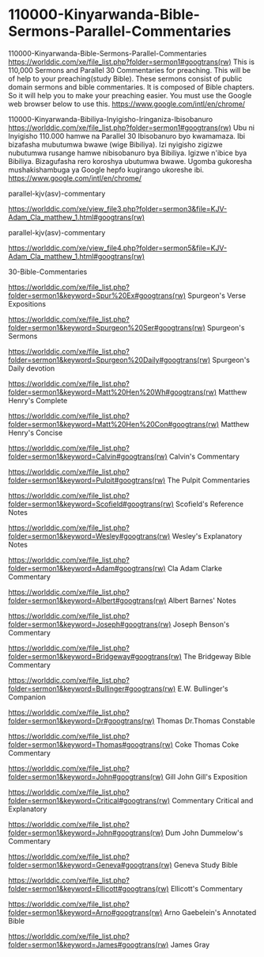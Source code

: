 # 110000-Kinyarwanda-Bible-Sermons-Parallel-Commentaries
110000-Kinyarwanda-Bible-Sermons-Parallel-Commentaries
https://worlddic.com/xe/file_list.php?folder=sermon1#googtrans(rw) 
This is 110,000 Sermons and Parallel 30 Commentaries for preaching. 
This will be of help to your preaching(study Bible). 
These sermons consist of public domain sermons and bible commentaries. 
It is composed of Bible chapters. 
So it will help you to make your preaching easier.
You must use the Google web browser below to use this.
https://www.google.com/intl/en/chrome/

110000-Kinyarwanda-Bibiliya-Inyigisho-Iringaniza-Ibisobanuro
https://worlddic.com/xe/file_list.php?folder=sermon1#googtrans(rw)
Ubu ni Inyigisho 110.000 hamwe na Parallel 30 Ibisobanuro byo kwamamaza.
Ibi bizafasha mubutumwa bwawe (wige Bibiliya).
Izi nyigisho zigizwe nubutumwa rusange hamwe nibisobanuro bya Bibiliya.
Igizwe n'ibice bya Bibiliya.
Bizagufasha rero koroshya ubutumwa bwawe.
Ugomba gukoresha mushakishambuga ya Google hepfo kugirango ukoreshe ibi.
https://www.google.com/intl/en/chrome/


parallel-kjv(asv)-commentary

https://worlddic.com/xe/view_file3.php?folder=sermon3&file=KJV-Adam_Cla_matthew_1.html#googtrans(rw) 

parallel-kjv(asv)-commentary

https://worlddic.com/xe/view_file4.php?folder=sermon5&file=KJV-Adam_Cla_matthew_1.html#googtrans(rw)

30-Bible-Commentaries

 https://worlddic.com/xe/file_list.php?folder=sermon1&keyword=Spur%20Ex#googtrans(rw) Spurgeon's Verse Expositions 
 
 https://worlddic.com/xe/file_list.php?folder=sermon1&keyword=Spurgeon%20Ser#googtrans(rw) Spurgeon's Sermons 
 
 https://worlddic.com/xe/file_list.php?folder=sermon1&keyword=Spurgeon%20Daily#googtrans(rw) Spurgeon's Daily devotion 
 
 https://worlddic.com/xe/file_list.php?folder=sermon1&keyword=Matt%20Hen%20Wh#googtrans(rw) Matthew Henry's Complete 
 
 https://worlddic.com/xe/file_list.php?folder=sermon1&keyword=Matt%20Hen%20Con#googtrans(rw) Matthew Henry's Concise 


 https://worlddic.com/xe/file_list.php?folder=sermon1&keyword=Calvin#googtrans(rw) Calvin's Commentary  
 
 https://worlddic.com/xe/file_list.php?folder=sermon1&keyword=Pulpit#googtrans(rw) The Pulpit Commentaries 
 
 https://worlddic.com/xe/file_list.php?folder=sermon1&keyword=Scofield#googtrans(rw) Scofield's Reference Notes  
 
 https://worlddic.com/xe/file_list.php?folder=sermon1&keyword=Wesley#googtrans(rw) Wesley's Explanatory Notes 
 
 https://worlddic.com/xe/file_list.php?folder=sermon1&keyword=Adam#googtrans(rw) Cla Adam Clarke Commentary 
 

 https://worlddic.com/xe/file_list.php?folder=sermon1&keyword=Albert#googtrans(rw) Albert Barnes' Notes 
 
 https://worlddic.com/xe/file_list.php?folder=sermon1&keyword=Joseph#googtrans(rw) Joseph Benson's Commentary 
 
 https://worlddic.com/xe/file_list.php?folder=sermon1&keyword=Bridgeway#googtrans(rw) The Bridgeway Bible Commentary 
 
 https://worlddic.com/xe/file_list.php?folder=sermon1&keyword=Bullinger#googtrans(rw) E.W. Bullinger's Companion 
 
 https://worlddic.com/xe/file_list.php?folder=sermon1&keyword=Dr#googtrans(rw) Thomas Dr.Thomas Constable 
 
 
 https://worlddic.com/xe/file_list.php?folder=sermon1&keyword=Thomas#googtrans(rw) Coke Thomas Coke Commentary 
 
 https://worlddic.com/xe/file_list.php?folder=sermon1&keyword=John#googtrans(rw) Gill John Gill's Exposition 
 
 https://worlddic.com/xe/file_list.php?folder=sermon1&keyword=Critical#googtrans(rw) Commentary Critical and Explanatory 
 
 https://worlddic.com/xe/file_list.php?folder=sermon1&keyword=John#googtrans(rw) Dum John Dummelow's Commentary 
 
 https://worlddic.com/xe/file_list.php?folder=sermon1&keyword=Geneva#googtrans(rw) Geneva Study Bible 
 
 
 https://worlddic.com/xe/file_list.php?folder=sermon1&keyword=Ellicott#googtrans(rw) Ellicott's Commentary 
 
 https://worlddic.com/xe/file_list.php?folder=sermon1&keyword=Arno#googtrans(rw) Arno Gaebelein's Annotated Bible 
 
 https://worlddic.com/xe/file_list.php?folder=sermon1&keyword=James#googtrans(rw) James Gray 
 
 

